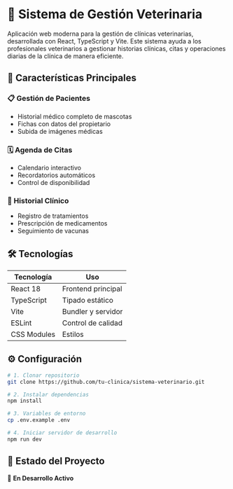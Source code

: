 # 🏥 Sistema de Gestión Veterinaria  

Aplicación web moderna para la gestión de clínicas veterinarias, desarrollada con React, TypeScript y Vite. Este sistema ayuda a los profesionales veterinarios a gestionar historias clínicas, citas y operaciones diarias de la clínica de manera eficiente.

## 🚀 Características Principales  

### 📋 Gestión de Pacientes  
- Historial médico completo de mascotas  
- Fichas con datos del propietario  
- Subida de imágenes médicas  

### 🗓️ Agenda de Citas  
- Calendario interactivo  
- Recordatorios automáticos  
- Control de disponibilidad  

### 💊 Historial Clínico  
- Registro de tratamientos  
- Prescripción de medicamentos  
- Seguimiento de vacunas  

## 🛠️ Tecnologías  

| Tecnología | Uso |
|------------|------|
| React 18 | Frontend principal |
| TypeScript | Tipado estático |
| Vite | Bundler y servidor |
| ESLint | Control de calidad |
| CSS Modules | Estilos |

## ⚙️ Configuración  

```bash
# 1. Clonar repositorio
git clone https://github.com/tu-clinica/sistema-veterinario.git

# 2. Instalar dependencias
npm install

# 3. Variables de entorno
cp .env.example .env

# 4. Iniciar servidor de desarrollo
npm run dev
```

## 📌 Estado del Proyecto  
🚧 **En Desarrollo Activo** 

